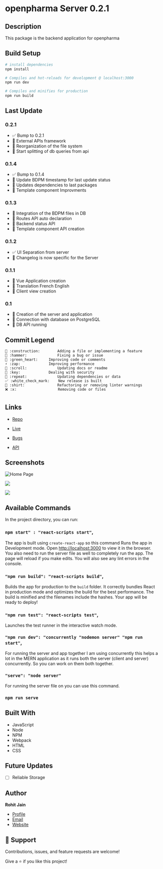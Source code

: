 # openpharma Server 0.2.1

## Description
This package is the backend application for openpharma


## Build Setup

``` bash
# install dependencies
npm install

# Compiles and hot-reloads for development @ localhost:3000
npm run dev

# Compiles and minifies for production
npm run build
```

## Last Update

### 0.2.1
  - ✅ Bump to 0.2.1
  - 🚧 External APIs framework
  - 🚧 Reorganization of the file system
  - 🚧 Start splitting of db queries from api

### 0.1.4
  - ✅ Bump to 0.1.4
  - 🚧 Update BDPM timestamp for last update status
  - 🔁 Updates dependencies to last packages
  - 📜 Template component Improvments

### 0.1.3
  - 🚧 Integration of the BDPM files in DB
  - 💚 Routes API auto declaration
  - 💚 Backend status API
  - 📜 Template component API creation

### 0.1.2
  - ✅ UI Separation from server
  - 📜 Changelog is now specific for the Server

### 0.1.1
  - 🚧 Vue Application creation
  - 🚧 Translation French English
  - 🚧 Client view creation

### 0.1
  - 🚧 Creation of the server and application
  - 🚧 Connection with database on PostgreSQL
  - 🚧 DB API running

## Commit Legend
```
🚧 :construction:		Adding a file or implementing a feature
🔨 :hammer:				Fixing a bug or issue
💚 :green_heart:		Improving code or comments
⚡ :zap:				Improving performance
📜 :scroll:				Updating docs or readme
🔑 :key:				Dealing with security
🔁 :repeat:				Updating dependencies or data
✅ :white_check_mark:	New release is built
👕 :shirt:				Refactoring or removing linter warnings
❌ :x:					Removing code or files
```

<!-- # Project Name

## Overview
- What does this project do?
- Who is it for? What goals does this accomplish?

---
### Setup
- Requirements for running the project
---

### Tech 
- What technologies are you using?
  - Frontend/Backend key libraries that are good to know.
  - Add links to their documentation if you can example [VueJS Docs](https://vuejs.org/)
- How can I get started running this project?

---

### Project Architecture
- How did you set up the project?
- Where is key logic happening?
- What are you integrating with? 

---

### Testing / Formatting
- What kind of tests does this have? What formatting rules should I follow?

---

### FAQs
- Confusing parts of the repo.

--- -->

<h1 align="center"><project-name></h1>

<p align="center"><project-description></p>

## Links

- [Repo](https://github.com/Rohit19060/<project-name> "<project-name> Repo")

- [Live](<Homepage url> "Live View")

- [Bugs](https://github.com/Rohit19060/<project-name>/issues "Issues Page")

- [API](<API Link> "API")

## Screenshots

![Home Page](/screenshots/1.png "Home Page")

![](/screenshots/2.png)

![](/screenshots/3.png)

## Available Commands

In the project directory, you can run:

### `npm start" : "react-scripts start"`,

The app is built using `create-react-app` so this command Runs the app in Development mode. Open [http://localhost:3000](http://localhost:3000) to view it in the browser. You also need to run the server file as well to completely run the app. The page will reload if you make edits.
You will also see any lint errors in the console.

### `"npm run build": "react-scripts build"`,

Builds the app for production to the `build` folder. It correctly bundles React in production mode and optimizes the build for the best performance. The build is minified and the filenames include the hashes. Your app will be ready to deploy!

### `"npm run test": "react-scripts test"`,

Launches the test runner in the interactive watch mode.

### `"npm run dev": "concurrently "nodemon server" "npm run start"`,

For running the server and app together I am using concurrently this helps a lot in the MERN application as it runs both the server (client and server) concurrently. So you can work on them both together.

### `"serve": "node server"`

For running the server file on you can use this command.

### `npm run serve`

## Built With

- JavaScript
- Node
- NPM
- Webpack
- HTML
- CSS

## Future Updates

- [ ] Reliable Storage

## Author

**Rohit Jain**

- [Profile](https://github.com/rohit19060 "Rohit jain")
- [Email](mailto:rohitjain19060@gmail.com?subject=Hi "Hi!")
- [Website](https://kingtechnologies.in "Welcome")

## 🤝 Support

Contributions, issues, and feature requests are welcome!

Give a ⭐️ if you like this project!
